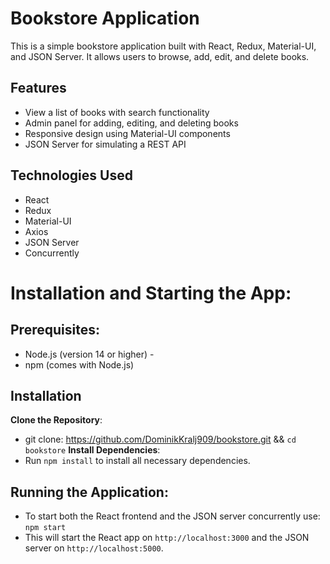 # Bookstore Application

This is a simple bookstore application built with React, Redux, Material-UI, and JSON Server. It allows users to browse, add, edit, and delete books.

## Features

- View a list of books with search functionality
- Admin panel for adding, editing, and deleting books
- Responsive design using Material-UI components
- JSON Server for simulating a REST API

## Technologies Used

- React
- Redux
- Material-UI
- Axios
- JSON Server
- Concurrently
# Installation and Starting the App: 
## Prerequisites:
- Node.js (version 14 or higher) -
- npm (comes with Node.js)
## Installation 
**Clone the Repository**: 
- git clone: https://github.com/DominikKralj909/bookstore.git && `cd bookstore`
**Install Dependencies**: 
- Run `npm install` to install all necessary dependencies. 
## Running the Application: 
- To start both the React frontend and the JSON server concurrently use: `npm start`
- This will start the React app on `http://localhost:3000` and the JSON server on `http://localhost:5000`.


